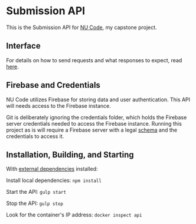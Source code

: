 # Submission API

This is the Submission API for [NU Code](http://code.neumont.edu/), my capstone project.

## Interface

For details on how to send requests and what responses to expect, read
[here](https://github.com/Tahler/submission-api/blob/master/doc/api.md).

## Firebase and Credentials

NU Code utilizes Firebase for storing data and user authentication. This API will needs access to
the Firebase instance.

Git is deliberately ignoring the credentials folder, which holds the Firebase server credentials
needed to access the Firebase instance. Running this project as is will require a Firebase server
with a legal [schema](https://github.com/Tahler/submission-api/blob/master/doc/example-schema.json)
and the credentials to access it.

## Installation, Building, and Starting

With [external dependencies](#external-dependencies) installed:

Install local dependencies: `npm install`

Start the API: `gulp start`

Stop the API: `gulp stop`

Look for the container's IP address: `docker inspect api`
